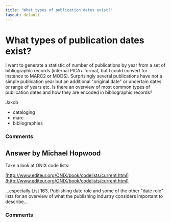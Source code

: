 ```yaml
---
title: "What types of publication dates exist?"
layout: default
---
```

What types of publication dates exist?
=====================
I want to generate a statistic of number of publications by year from a
set of bibliographic records (internal PICA+ format, but I could convert
for instance to MARC2 or MODS). Surprisingly several publications have
not a simple publication year but an additional "original date" or
uncertain dates or range of years etc. Is there an overview of most
common types of publication dates and how they are encoded in
bibliographic records?

Jakob

<ul class="tags"><li class="tag">cataloging</li><li class="tag">marc</li><li class="tag">bibliographies</li></ul>

### Comments ###


Answer by Michael Hopwood
----------------
Take a look at ONIX code lists:

[http://www.editeur.org/ONIX/book/codelists/current.html](http://www.editeur.org/ONIX/book/codelists/current.html)

...especially List 163, Publishing date role and some of the other "date
role" lists for an overview of what the publishing industry considers
important to describe...

### Comments ###

